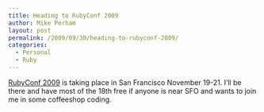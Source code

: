 ```yaml
---
title: Heading to RubyConf 2009
author: Mike Perham
layout: post
permalink: /2009/09/30/heading-to-rubyconf-2009/
categories:
  - Personal
  - Ruby
---
```

[RubyConf 2009][1] is taking place in San Francisco November 19-21. I&#8217;ll be there and have most of the 18th free if anyone is near SFO and wants to join me in some coffeeshop coding.

 [1]: http://rubyconf.org